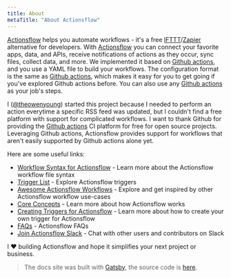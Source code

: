 ```yaml
---
title: About
metaTitle: "About Actionsflow"
---
```


[Actionsflow](https://github.com/actionsflow/actionsflow) helps you automate workflows - it's a free [IFTTT](https://ifttt.com/)/[Zapier](https://zapier.com/) alternative for developers. With [Actionsflow](https://github.com/actionsflow/actionsflow) you can connect your favorite apps, data, and APIs, receive notifications of actions as they occur, sync files, collect data, and more. We implemented it based on [Github actions](https://docs.github.com/en/actions), and you use a YAML file to build your workflows. The configuration format is the same as [Github actions](https://docs.github.com/en/actions/configuring-and-managing-workflows/configuring-a-workflow), which makes it easy for you to get going if you've explored Github actions before. You can also use any [Github actions](https://github.com/marketplace?type=actions) as your job's steps.

I ([@theowenyoung](https://github.com/theowenyoung)) started this project because I needed to perform an action everytime a specific RSS feed was updated, but I couldn't find a free platform with support for complicated workflows. I want to thank Github for providing the [Github actions](https://github.com/features/actions) CI platform for free for open source projects. Leveraging Github actions, Actionsflow provides support for workflows that aren't easily supported by Github actions alone yet.

Here are some useful links:

- [Workflow Syntax for Actionsflow](./workflow.md) - Learn more about the Actionsflow workflow file syntax
- [Trigger List](./triggers.md) - Explore Actionsflow triggers
- [Awesome Actionsflow Workflows](https://github.com/actionsflow/awesome-actionsflow) - Explore and get inspired by other Actionsflow workflow use-cases
- [Core Concepts](./concepts.md) - Learn more about how Actionsflow works
- [Creating Triggers for Actionsflow](./creating-triggers.md) - Learn more about how to create your own trigger for Actionsflow
- [FAQs](./faqs.md) - Actionsflow FAQs
- [Join Actionsflow Slack](https://join.slack.com/t/actionsflow/shared_invite/zt-h5tmw9cn-GbZ4fzU_vc_qB~nnS_2Lvg) - Chat with other users and contributors on Slack

I ❤️ building Actionsflow and hope it simplifies your next project or business.

> The docs site was built with [Gatsby](https://www.gatsbyjs.com/), the source code is [here](https://github.com/actionsflow/docs).
